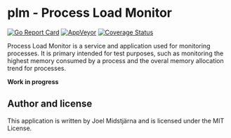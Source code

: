 # plm - Process Load Monitor

[![Go Report Card](https://goreportcard.com/badge/github.com/midstar/plm)](https://goreportcard.com/report/github.com/midstar/plm)
[![AppVeyor](https://ci.appveyor.com/api/projects/status/github/midstar/plm?svg=true)](https://ci.appveyor.com/api/projects/status/github/midstar/plm)
[![Coverage Status](https://coveralls.io/repos/github/midstar/plm/badge.svg?branch=master)](https://coveralls.io/github/midstar/plm?branch=master)

Process Load Monitor is a service and application used for monitoring processes. It is primary intended for test purposes, such as monitoring the highest memory consumed by a process and the overal memory allocation trend for processes.

**Work in progress**

## Author and license

This application is written by Joel Midstjärna and is licensed under the MIT License.